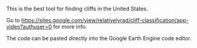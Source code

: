This is the best tool for finding cliffs in the United States.

Go to https://sites.google.com/view/relativelyrad/cliff-classification/app-video?authuser=0 for more info. 

The code can be pasted directly into the Google Earth Engine code editor. 
